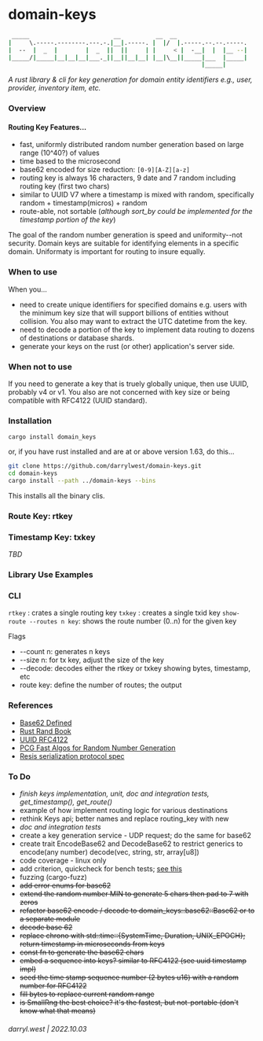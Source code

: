 # domain-keys

```bash
 _____                        __          __  __                    
|     \.-----.--------.---.-.|__|.-----. |  |/  |.-----.--.--.-----.
|  --  |  _  |        |  _  ||  ||     | |     < |  -__|  |  |__ --|
|_____/|_____|__|__|__|___._||__||__|__| |__|\__||_____|___  |_____|
                                                       |_____|      
```

_A rust library & cli for key generation for domain entity identifiers e.g., user, provider, inventory item, etc._

### Overview

#### Routing Key Features...

* fast, uniformly distributed random number generation based on large range (10^40?) of values
* time based to the microsecond
* base62 encoded for size reduction: `[0-9][A-Z][a-z]`
* routing key is always 16 characters, 9 date and 7 random including routing key (first two chars)
* similar to UUID V7 where a timestamp is mixed with random, specifically random + timestamp(micros) + random
* route-able, not sortable (_although sort_by could be implemented for the timestamp portion of the key_)

The goal of the random number generation is speed and uniformity--not security.  Domain keys are suitable for identifying elements in a specific domain.  Uniformaty is important for routing to insure equally.

### When to use

When you...

* need to create unique identifiers for specified domains e.g. users with the minimum key size that will support billions of entities without collision. You also may want to extract the UTC datetime from the key.
* need to decode a portion of the key to implement data routing to dozens of destinations or database shards.
* generate your keys on the rust (or other) application's server side.

### When not to use

If you need to generate a key that is truely globally unique, then use UUID, probably v4 or v1.  You also are not concerned with key size or being compatible with RFC4122 (UUID standard).

### Installation

`cargo install domain_keys`

or, if you have rust installed and are at or above version 1.63, do this...

```bash
git clone https://github.com/darrylwest/domain-keys.git
cd domain-keys
cargo install --path ../domain-keys --bins
```

This installs all the binary clis.

### Route Key: rtkey


### Timestamp Key: txkey

_TBD_

### Library Use Examples


### CLI

`rtkey` : crates a single routing key
`txkey` : creates a single txid key
`show-route --routes n key`: shows the route number (0..n) for the given key

Flags
* --count n: generates n keys
* --size n: for tx key, adjust the size of the key
* --decode: decodes either the rtkey or txkey showing bytes, timestamp, etc
* route key: define the number of routes; the output 

### References

* [Base62 Defined](https://en.wikipedia.org/wiki/Base62)
* [Rust Rand Book](https://rust-random.github.io/book/intro.html)
* [UUID RFC4122](https://datatracker.ietf.org/doc/html/rfc4122.html)
* [PCG Fast Algos for Random Number Generation](https://www.pcg-random.org/pdf/hmc-cs-2014-0905.pdf)
* [Resis serialization protocol spec](https://redis.io/docs/reference/protocol-spec/)

### To Do

* _finish keys implementation, unit, doc and integration tests, get_timestamp(), get_route()_
* example of how implement routing logic for various destinations
* rethink Keys api; better names and replace routing_key with new
* _doc and integration tests_
* create a key generation service - UDP request; do the same for base62
* create trait EncodeBase62 and DecodeBase62 to restrict generics to encode(any number) decode(vec<u8>, string, str, array[u8])
* code coverage - linux only
* add criterion, quickcheck for bench tests; [see this](https://github.com/fbernier/base62/blob/master/Cargo.toml)
* fuzzing (cargo-fuzz)
* ~~add error enums for base62~~
* ~~extend the random number MIN to generate 5 chars then pad to 7 with zeros~~
* ~~refactor base62 encode / decode to domain_keys::base62::Base62 or to a separate module~~
* ~~decode base 62~~
* ~~replace chrono with std::time::{SystemTime, Duration, UNIX_EPOCH}; return timestamp in microseconds from keys~~
* ~~const fn to generate the base62 chars~~
* ~~embed a sequence into keys? similar to RFC4122 (see uuid timestamp impl)~~
* ~~seed the time stamp sequence number (2 bytes u16) with a random number for RFC4122~~
* ~~fill bytes to replace current random range~~
* ~~is SmallRng the best choice?  it's the fastest, but not-portable (don't know what that means)~~

###### darryl.west | 2022.10.03
